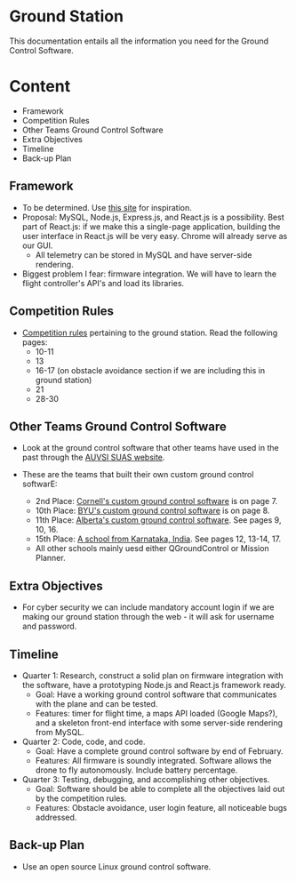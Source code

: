 # Ground Station
This documentation entails all the information you need for the Ground Control Software.

# Content
* Framework
* Competition Rules
* Other Teams Ground Control Software
* Extra Objectives
* Timeline
* Back-up Plan

## Framework
* To be determined. Use [this site](http://ardupilot.org/copter/docs/common-choosing-a-ground-station.html) for inspiration.
* Proposal: MySQL, Node.js, Express.js, and React.js is a possibility. Best part of React.js: if we make this a single-page application, building the user interface in React.js will be very easy. Chrome will already serve as our GUI.
  * All telemetry can be stored in MySQL and have server-side rendering.
* Biggest problem I fear: firmware integration. We will have to learn the flight controller's API's and load its libraries.

## Competition Rules
* [Competition rules](http://www.auvsi-suas.org/competitions/2018/) pertaining to the ground station. Read the following pages:
  * 10-11
  * 13
  * 16-17 (on obstacle avoidance section if we are including this in ground station)
  * 21
  * 28-30 

## Other Teams Ground Control Software
* Look at the ground control software that other teams have used in the past through the [AUVSI SUAS website](http://www.auvsi-suas.org/competitions/2017/).

* These are the teams that built their own custom ground control softwarE:
  * 2nd Place: [Cornell's custom ground control software](http://www.auvsi-suas.org/static/competitions/2017/journals/auvsi_suas-2017-journals-cornell_university.pdf) is on page 7.
  * 10th Place: [BYU's custom ground control software](http://www.auvsi-suas.org/static/competitions/2017/journals/auvsi_suas-2017-journals-cornell_university.pdf) is on page 8.
  * 11th Place: [Alberta's custom ground control software](http://www.auvsi-suas.org/static/competitions/2017/journals/auvsi_suas-2017-journals-university_of_alberta.pdf). See pages 9, 10, 16.
  * 15th Place: [A school from Karnataka, India](http://www.auvsi-suas.org/static/competitions/2017/journals/auvsi_suas-2017-journals-ms_ramaiah.pdf). See pages 12, 13-14, 17.
  * All other schools mainly uesd either QGroundControl or Mission Planner.

## Extra Objectives
* For cyber security we can include mandatory account login if we are making our ground station through the web - it will ask for username and password.

## Timeline
* Quarter 1: Research, construct a solid plan on firmware integration with the software, have a prototyping Node.js and React.js framework ready.
  * Goal: Have a working ground control software that communicates with the plane and can be tested.
  * Features: timer for flight time, a maps API loaded (Google Maps?), and a skeleton front-end interface with some server-side rendering from MySQL.
* Quarter 2: Code, code, and code.
  * Goal: Have a complete ground control software by end of February.
  * Features: All firmware is soundly integrated. Software allows the drone to fly autonomously. Include battery percentage.
* Quarter 3: Testing, debugging, and accomplishing other objectives.
  * Goal: Software should be able to complete all the objectives laid out by the competition rules.
  * Features: Obstacle avoidance, user login feature, all noticeable bugs addressed.

## Back-up Plan
* Use an open source Linux ground control software.
